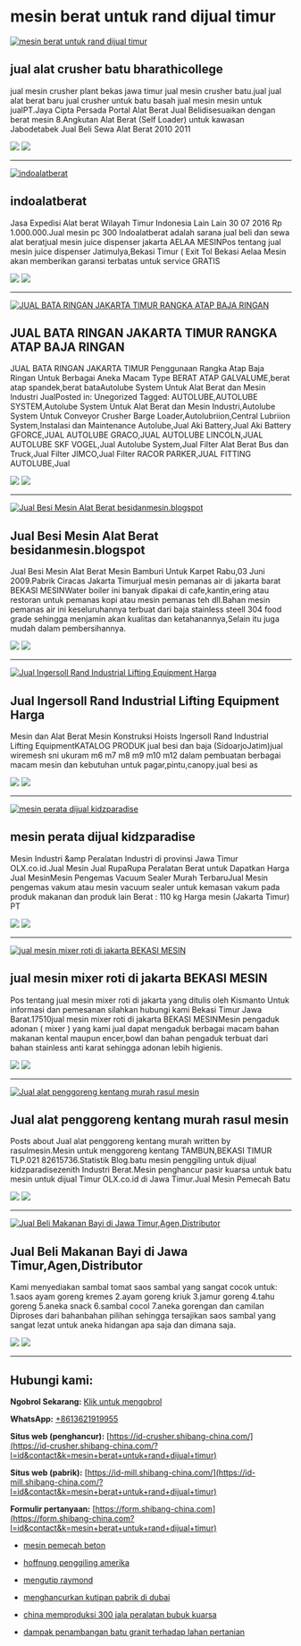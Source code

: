 # mesin berat untuk rand dijual timur

<a href="https://swt.shibang-china.com/?l=id&img&k=mesin+berat+untuk+rand+dijual+timur" target="_blank">![mesin berat untuk rand dijual timur](http://static.shibang-china.com/all-800x300/23.jpg)</a>

## jual alat crusher batu bharathicollege
jual mesin crusher plant bekas jawa timur jual mesin crusher batu.jual jual alat berat baru jual crusher untuk batu basah jual mesin mesin untuk jualPT.Jaya Cipta Persada Portal Alat Berat Jual Belidisesuaikan dengan berat mesin 8.Angkutan Alat Berat (Self Loader) untuk kawasan Jabodetabek Jual Beli Sewa Alat Berat 2010 2011


<a href="https://whatsapp.shibangsoft.com/WhatsApp.php" target="_blank" title="WhatsApp">![](http://static.shibang-china.com/icon/whatsapp.png)</a> <a href="https://swt.shibang-china.com/?l=id&icon&k=mesin+berat+untuk+rand+dijual+timur" target="_blank">![](http://static.shibang-china.com/icon/chat-id.png)</a>

---

<a href="https://swt.shibang-china.com/?l=id&img&k=mesin+berat+untuk+rand+dijual+timur" target="_blank">![indoalatberat](http://static.shibang-china.com/all-800x300/728.jpg)</a>

## indoalatberat
Jasa Expedisi Alat berat Wilayah Timur Indonesia Lain Lain 30 07 2016 Rp 1.000.000.Jual mesin pc 300 Indoalatberat adalah sarana jual beli dan sewa alat beratjual mesin juice dispenser jakarta AELAA MESINPos tentang jual mesin juice dispenser Jatimulya,Bekasi Timur ( Exit Tol Bekasi Aelaa Mesin akan memberikan garansi terbatas untuk service GRATIS


<a href="https://whatsapp.shibangsoft.com/WhatsApp.php" target="_blank" title="WhatsApp">![](http://static.shibang-china.com/icon/whatsapp.png)</a> <a href="https://swt.shibang-china.com/?l=id&icon&k=mesin+berat+untuk+rand+dijual+timur" target="_blank">![](http://static.shibang-china.com/icon/chat-id.png)</a>

---

<a href="https://swt.shibang-china.com/?l=id&img&k=mesin+berat+untuk+rand+dijual+timur" target="_blank">![JUAL BATA RINGAN JAKARTA TIMUR RANGKA ATAP BAJA RINGAN](http://static.shibang-china.com/all-800x300/160.jpg)</a>

## JUAL BATA RINGAN JAKARTA TIMUR RANGKA ATAP BAJA RINGAN
JUAL BATA RINGAN JAKARTA TIMUR Penggunaan Rangka Atap Baja Ringan Untuk Berbagai Aneka Macam Type BERAT ATAP GALVALUME,berat atap spandek,berat bataAutolube System Untuk Alat Berat dan Mesin Industri JualPosted in: Unegorized Tagged: AUTOLUBE,AUTOLUBE SYSTEM,Autolube System Untuk Alat Berat dan Mesin Industri,Autolube System Untuk Conveyor Crusher Barge Loader,Autolubriion,Central Lubriion System,Instalasi dan Maintenance Autolube,Jual Aki Battery,Jual Aki Battery GFORCE,JUAL AUTOLUBE GRACO,JUAL AUTOLUBE LINCOLN,JUAL AUTOLUBE SKF VOGEL,Jual Autolube System,Jual Filter Alat Berat Bus dan Truck,Jual Filter JIMCO,Jual Filter RACOR PARKER,JUAL FITTING AUTOLUBE,Jual


<a href="https://whatsapp.shibangsoft.com/WhatsApp.php" target="_blank" title="WhatsApp">![](http://static.shibang-china.com/icon/whatsapp.png)</a> <a href="https://swt.shibang-china.com/?l=id&icon&k=mesin+berat+untuk+rand+dijual+timur" target="_blank">![](http://static.shibang-china.com/icon/chat-id.png)</a>

---

<a href="https://swt.shibang-china.com/?l=id&img&k=mesin+berat+untuk+rand+dijual+timur" target="_blank">![Jual Besi Mesin Alat Berat besidanmesin.blogspot](http://static.shibang-china.com/all-800x300/245.jpg)</a>

## Jual Besi Mesin Alat Berat besidanmesin.blogspot
Jual Besi Mesin Alat Berat Mesin Bamburi Untuk Karpet Rabu,03 Juni 2009.Pabrik Ciracas Jakarta Timurjual mesin pemanas air di jakarta barat BEKASI MESINWater boiler ini banyak dipakai di cafe,kantin,ering atau restoran untuk pemanas kopi atau mesin pemanas teh dll.Bahan mesin pemanas air ini keseluruhannya terbuat dari baja stainless steell 304 food grade sehingga menjamin akan kualitas dan ketahanannya,Selain itu juga mudah dalam pembersihannya.


<a href="https://whatsapp.shibangsoft.com/WhatsApp.php" target="_blank" title="WhatsApp">![](http://static.shibang-china.com/icon/whatsapp.png)</a> <a href="https://swt.shibang-china.com/?l=id&icon&k=mesin+berat+untuk+rand+dijual+timur" target="_blank">![](http://static.shibang-china.com/icon/chat-id.png)</a>

---

<a href="https://swt.shibang-china.com/?l=id&img&k=mesin+berat+untuk+rand+dijual+timur" target="_blank">![Jual Ingersoll Rand Industrial Lifting Equipment Harga](http://static.shibang-china.com/all-800x300/754.jpg)</a>

## Jual Ingersoll Rand Industrial Lifting Equipment Harga
Mesin dan Alat Berat Mesin Konstruksi Hoists Ingersoll Rand Industrial Lifting EquipmentKATALOG PRODUK jual besi dan baja (SidoarjoJatim)jual wiremesh sni ukuram m6 m7 m8 m9 m10 m12 dalam pembuatan berbagai macam mesin dan kebutuhan untuk pagar,pintu,canopy.jual besi as


<a href="https://whatsapp.shibangsoft.com/WhatsApp.php" target="_blank" title="WhatsApp">![](http://static.shibang-china.com/icon/whatsapp.png)</a> <a href="https://swt.shibang-china.com/?l=id&icon&k=mesin+berat+untuk+rand+dijual+timur" target="_blank">![](http://static.shibang-china.com/icon/chat-id.png)</a>

---

<a href="https://swt.shibang-china.com/?l=id&img&k=mesin+berat+untuk+rand+dijual+timur" target="_blank">![mesin perata dijual kidzparadise](http://static.shibang-china.com/all-800x300/1318.jpg)</a>

## mesin perata dijual kidzparadise
Mesin Industri &amp Peralatan Industri di provinsi Jawa Timur OLX.co.id.Jual Mesin Jual RupaRupa Peralatan Berat untuk Dapatkan Harga Jual MesinMesin Pengemas Vacuum Sealer Murah TerbaruJual Mesin pengemas vakum atau mesin vacuum sealer untuk kemasan vakum pada produk makanan dan produk lain Berat : 110 kg Harga mesin (Jakarta Timur) PT


<a href="https://whatsapp.shibangsoft.com/WhatsApp.php" target="_blank" title="WhatsApp">![](http://static.shibang-china.com/icon/whatsapp.png)</a> <a href="https://swt.shibang-china.com/?l=id&icon&k=mesin+berat+untuk+rand+dijual+timur" target="_blank">![](http://static.shibang-china.com/icon/chat-id.png)</a>

---

<a href="https://swt.shibang-china.com/?l=id&img&k=mesin+berat+untuk+rand+dijual+timur" target="_blank">![jual mesin mixer roti di jakarta BEKASI MESIN](http://static.shibang-china.com/all-800x300/1119.jpg)</a>

## jual mesin mixer roti di jakarta BEKASI MESIN
Pos tentang jual mesin mixer roti di jakarta yang ditulis oleh Kismanto Untuk informasi dan pemesanan silahkan hubungi kami Bekasi Timur Jawa Barat.17510jual mesin mixer roti di jakarta BEKASI MESINMesin pengaduk adonan ( mixer ) yang kami jual dapat mengaduk berbagai macam bahan makanan kental maupun encer,bowl dan bahan pengaduk terbuat dari bahan stainless anti karat sehingga adonan lebih higienis.


<a href="https://whatsapp.shibangsoft.com/WhatsApp.php" target="_blank" title="WhatsApp">![](http://static.shibang-china.com/icon/whatsapp.png)</a> <a href="https://swt.shibang-china.com/?l=id&icon&k=mesin+berat+untuk+rand+dijual+timur" target="_blank">![](http://static.shibang-china.com/icon/chat-id.png)</a>

---

<a href="https://swt.shibang-china.com/?l=id&img&k=mesin+berat+untuk+rand+dijual+timur" target="_blank">![Jual alat penggoreng kentang murah rasul mesin](http://static.shibang-china.com/all-800x300/721.jpg)</a>

## Jual alat penggoreng kentang murah rasul mesin
Posts about Jual alat penggoreng kentang murah written by rasulmesin.Mesin untuk menggoreng kentang TAMBUN,BEKASI TIMUR TLP.021 82615736.Statistik Blog.batu mesin penggiling untuk dijual kidzparadisezenith Industri Berat.Mesin penghancur pasir kuarsa untuk batu mesin untuk dijual Timur OLX.co.id di Jawa Timur.Jual Mesin Pemecah Batu


<a href="https://whatsapp.shibangsoft.com/WhatsApp.php" target="_blank" title="WhatsApp">![](http://static.shibang-china.com/icon/whatsapp.png)</a> <a href="https://swt.shibang-china.com/?l=id&icon&k=mesin+berat+untuk+rand+dijual+timur" target="_blank">![](http://static.shibang-china.com/icon/chat-id.png)</a>

---

<a href="https://swt.shibang-china.com/?l=id&img&k=mesin+berat+untuk+rand+dijual+timur" target="_blank">![Jual Beli Makanan Bayi di Jawa Timur,Agen,Distributor](http://static.shibang-china.com/all-800x300/780.jpg)</a>

## Jual Beli Makanan Bayi di Jawa Timur,Agen,Distributor
Kami menyediakan sambal tomat saos sambal yang sangat cocok untuk: 1.saos ayam goreng kremes 2.ayam goreng kriuk 3.jamur goreng 4.tahu goreng 5.aneka snack 6.sambal cocol 7.aneka gorengan dan camilan Diproses dari bahanbahan pilihan sehingga tersajikan saos sambal yang sangat lezat untuk aneka hidangan apa saja dan dimana saja.

<a href="https://whatsapp.shibangsoft.com/WhatsApp.php" target="_blank" title="WhatsApp">![](http://static.shibang-china.com/icon/whatsapp.png)</a> <a href="https://swt.shibang-china.com/?l=id&icon&k=mesin+berat+untuk+rand+dijual+timur" target="_blank">![](http://static.shibang-china.com/icon/chat-id.png)</a>

---
## Hubungi kami:

**Ngobrol Sekarang:** [Klik untuk mengobrol](https://swt.shibang-china.com?l=id&contact&k=mesin+berat+untuk+rand+dijual+timur)

**WhatsApp:**  [+8613621919955](https://whatsapp.shibangsoft.com/WhatsApp.php)

**Situs web (penghancur):** [https://id-crusher.shibang-china.com/](https://id-crusher.shibang-china.com/?l=id&contact&k=mesin+berat+untuk+rand+dijual+timur)

**Situs web (pabrik):** [https://id-mill.shibang-china.com/](https://id-mill.shibang-china.com/?l=id&contact&k=mesin+berat+untuk+rand+dijual+timur)

**Formulir pertanyaan:** [https://form.shibang-china.com](https://form.shibang-china.com?l=id&contact&k=mesin+berat+untuk+rand+dijual+timur)

* [mesin pemecah beton](../37/mesin%20pemecah%20beton.md)

* [hoffnung penggiling amerika](../33/hoffnung%20penggiling%20amerika.md)

* [mengutip raymond](../33/mengutip%20raymond.md)

* [menghancurkan kutipan pabrik di dubai](../37/menghancurkan%20kutipan%20pabrik%20di%20dubai.md)

* [china memproduksi 300 jala peralatan bubuk kuarsa](../35/china%20memproduksi%20300%20jala%20peralatan%20bubuk%20kuarsa.md)

* [dampak penambangan batu granit terhadap lahan pertanian](../39/dampak%20penambangan%20batu%20granit%20terhadap%20lahan%20pertanian.md)